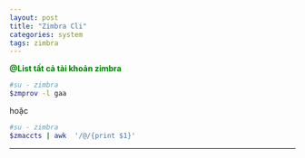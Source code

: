 ```yaml
---
layout: post
title: "Zimbra Cli"
categories: system
tags: zimbra
---
```

<span style="color:green">**@List tất cả tài khoản zimbra**</span>
```bash
#su - zimbra
$zmprov -l gaa
```
hoặc
```bash
#su - zimbra
$zmaccts | awk  '/@/{print $1}'
```  
---  

